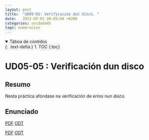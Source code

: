 ```yaml
---
layout: post
title:  "UD05-05: Verificación dun disco. "
date:   2022-05-01 00:05:00 +0200
categories: unidade05
tags: numeracion 
---
```


<details open markdown="block">
  <summary>
    Táboa de contidos
  </summary>
  {: .text-delta }
1. TOC
{:toc}
</details>

# UD05-05 : Verificación dun disco


## Resumo 
Nesta práctica afóndase na verificación de erros nun disco.

## Enunciado 

[PDF]({{site.baseurl}}/unidade05/t05-check-disk.pdf)
[ODT]({{site.baseurl}}/unidade05/t05-check-disk.odt)


[PDF]({{site.baseurl}}/unidade05/05-check-disk-linux/t05-check-disk-alumno.pdf)
[ODT]({{site.baseurl}}unidade05/05-check-disk-linux/t05-check-disk-alumno.odt)

 

